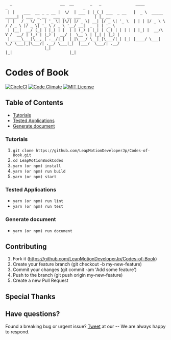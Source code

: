 ```
  _                     __  __       _   _               ____                 _                                 _       
 | |    ___  __ _ _ __ |  \/  | ___ | |_(_) ___  _ __   |  _ \  _____   _____| | ___  _ __   ___ _ __ ___      | |_ __  
 | |   / _ \/ _` | '_ \| |\/| |/ _ \| __| |/ _ \| '_ \  | | | |/ _ \ \ / / _ \ |/ _ \| '_ \ / _ \ '__/ __|  _  | | '_ \ 
 | |__|  __/ (_| | |_) | |  | | (_) | |_| | (_) | | | | | |_| |  __/\ V /  __/ | (_) | |_) |  __/ |  \__ \ | |_| | |_) |
 |_____\___|\__,_| .__/|_|  |_|\___/ \__|_|\___/|_| |_| |____/ \___| \_/ \___|_|\___/| .__/ \___|_|  |___/  \___/| .__/ 
                 |_|                                                                 |_|                         |_|    
```

# Codes of Book
[![CircleCI](https://circleci.com/gh/LeapMotionDeveloperJp/Codes-of-Book.svg?style=svg)](https://circleci.com/gh/LeapMotionDeveloperJp/Codes-of-Book)
[![Code Climate](https://codeclimate.com/github/LeapMotionDeveloperJp/LeapMotionBookCodes/badges/gpa.svg)](https://codeclimate.com/github/LeapMotionDeveloperJp/LeapMotionBookCodes)
[![MIT License](http://img.shields.io/badge/license-MIT-blue.svg?style=flat)](LICENSE)

## Table of Contents
* [Tutorials](https://github.com/LeapMotionDeveloperJp/Codes-of-Book#tutorials)
* [Tested Applications](https://github.com/LeapMotionDeveloperJp/Codes-of-Book#tested-applications)
* [Generate document](https://github.com/LeapMotionDeveloperJp/Codes-of-Book#generate-document)

### Tutorials
1. `` git clone https://github.com/LeapMotionDeveloperJp/Codes-of-Book.git ``
1. `` cd LeapMotionBookCodes ``
1. `` yarn (or npm) install ``
1. `` yarn (or npm) run build ``
1. `` yarn (or npm) start ``

### Tested Applications
* `` yarn (or npm) run lint ``
* `` yarn (or npm) run test ``

### Generate document
* `` yarn (or npm) run document ``

## Contributing
1. Fork it (https://github.com/LeapMotionDeveloperJp/Codes-of-Book)
1. Create your feature branch (git checkout -b my-new-feature)
1. Commit your changes (git commit -am 'Add some feature')
1. Push to the branch (git push origin my-new-feature)
1. Create a new Pull Request

## Special Thanks

## Have questions? 
Found a breaking bug or urgent issue? [Tweet](https://twitter.com/LMDJBot) at our -- We are always happy to respond.

